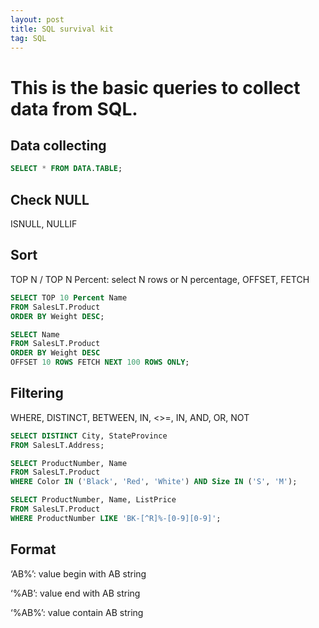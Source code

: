 ```yaml
---
layout: post
title: SQL survival kit
tag: SQL
---
```

# This is the basic queries to collect data from SQL.
## Data collecting
```SQL
SELECT * FROM DATA.TABLE;
```
## Check NULL
ISNULL, NULLIF

## Sort
TOP N / TOP N Percent: select N rows or N percentage, OFFSET, FETCH
```SQL
SELECT TOP 10 Percent Name
FROM SalesLT.Product
ORDER BY Weight DESC;
```
```SQL
SELECT Name
FROM SalesLT.Product
ORDER BY Weight DESC
OFFSET 10 ROWS FETCH NEXT 100 ROWS ONLY;
```
## Filtering
WHERE, DISTINCT, BETWEEN, IN, <>=, IN, AND, OR, NOT
```SQL
SELECT DISTINCT City, StateProvince
FROM SalesLT.Address;
```
```SQL
SELECT ProductNumber, Name
FROM SalesLT.Product
WHERE Color IN ('Black', 'Red', 'White') AND Size IN ('S', 'M');
```
```SQL
SELECT ProductNumber, Name, ListPrice
FROM SalesLT.Product
WHERE ProductNumber LIKE 'BK-[^R]%-[0-9][0-9]';
```
## Format

‘AB%’: value begin with AB string

‘%AB’: value end with AB string

‘%AB%’: value contain AB string

[^R]: different from R string
